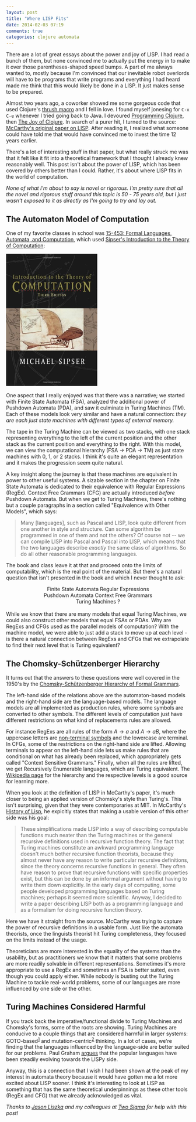 ```yaml
---
layout: post
title: "Where LISP Fits"
date: 2014-02-03 07:19
comments: true
categories: clojure automata
---
```

There are a lot of great essays about the power and joy of LISP.  I had read a bunch of them, but none convinced me to actually put the energy in to make it over those parentheses-shaped speed bumps.  A part of me always wanted to, mostly because I'm convinced that our inevitable robot overlords will have to be programs that write programs and everything I had heard made me think that this would likely be done in a LISP.  It just makes sense to be prepared.

Almost two years ago, a coworker showed me some gorgeous code that used Clojure's [thrush macro](http://clojuredocs.org/clojure_core/clojure.core/-%3E) and I fell in love.  I found myself jonesing for `C-x C-e` whenever I tried going back to Java.  I devoured [Programming Clojure](http://www.amazon.com/gp/product/1934356867/ref=as_li_ss_tl?ie=UTF8&camp=1789&creative=390957&creativeASIN=1934356867&linkCode=as2&tag=adereth-20), then [The Joy of Clojure](http://www.amazon.com/gp/product/1935182641/ref=as_li_ss_tl?ie=UTF8&camp=1789&creative=390957&creativeASIN=1935182641&linkCode=as2&tag=adereth-20).  In search of a purer hit, I turned to the source: [McCarthy's original paper on LISP](http://www-formal.stanford.edu/jmc/recursive.pdf).  After reading it, I realized what someone could have told me that would have convinced me to invest the time 12 years earlier.

There's a lot of interesting stuff in that paper, but what really struck me was that it felt like it fit into a theoretical framework that I thought I already knew reasonably well.  This post isn't about the power of LISP, which has been covered by others better than I could.  Rather, it's about where LISP fits in the world of computation.

*None of what I'm about to say is novel or rigorous.  I'm pretty sure that all the novel and rigorous stuff around this topic is 50 - 75 years old, but I just wasn't exposed to it as directly as I'm going to try and lay out.*

## The Automaton Model of Computation

One of my favorite classes in school was [15-453: Formal Languages, Automata, and Computation](http://www.cs.cmu.edu/~lblum/flac/index.htm), which used [Sipser's Introduction to the Theory of Computation](http://www.amazon.com/gp/product/113318779X/ref=as_li_ss_il?ie=UTF8&camp=1789&creative=390957&creativeASIN=113318779X&linkCode=as2&tag=adereth-20):

<a href="http://www.amazon.com/gp/product/113318779X/ref=as_li_ss_il?ie=UTF8&camp=1789&creative=390957&creativeASIN=113318779X&linkCode=as2&tag=adereth-20"><img src="/images/sipser.jpg" width="250"></a>

One aspect that I really enjoyed was that there was a narrative; we started with Finite State Automata (FSA), analyzed the additional power of Pushdown Automata (PDA), and saw it culminate in Turing Machines \(TM\).  Each of these models look very similar and have a natural connection: *they are each just state machines with different types of external memory.*

The tape in the Turing Machine can be viewed as two stacks, with one stack representing everything to the left of the current position and the other stack as the current position and everything to the right.  With this model, we can view the computational hierarchy (FSA -> PDA -> TM) as just state machines with 0, 1, or 2 stacks.  I think it's quite an elegant representation and it makes the progression seem quite natural.

A key insight along the journey is that these machines are equivalent in power to other useful systems.  A sizable section in the chapter on Finite State Automata is dedicated to their equivalence with Regular Expressions (RegEx).  Context Free Grammars (CFG) are actually introduced *before* Pushdown Automata.  But when we get to Turing Machines, there's nothing but a couple paragraphs in a section called "Equivalence with Other Models", which says: 

> Many \[languages\], such as Pascal and LISP, look quite different from one another in style and structure.  Can some algorithm be programmed in one of them and not the others?  Of course not -- we can compile LISP into Pascal and Pascal into LISP, which means that the two languages describe *exactly* the same class of algorithms.  So do all other reasonable programming languages.

The book and class leave it at that and proceed onto the limits of computability, which is the real point of the material.  But there's a natural question that isn't presented in the book and which I never thought to ask:

<center>
Finite State Automata <i class="fa fa-arrows-h"></i> Regular Expressions<br>
Pushdown Automata <i class="fa fa-arrows-h"></i> Context Free Grammars<br>
Turing Machines <i class="fa fa-arrows-h"></i> ?
</center>
<br>
While we know that there are many models that equal Turing Machines, we could also construct other models that equal FSAs or PDAs.  Why are RegExs and CFGs used as the parallel models of computation?  With the machine model, we were able to just add a stack to move up at each level - is there a natural connection between RegExs and CFGs that we extrapolate to find their next level that is Turing equivalent?

## The Chomsky-Schützenberger Hierarchy

It turns out that the answers to these questions were well covered in the 1950's by the [Chomsky-Schützenberger Hierarchy of Formal Grammars](http://en.wikipedia.org/wiki/Chomsky_hierarchy#The_hierarchy).

The left-hand side of the relations above are the automaton-based models and the right-hand side are the language-based models.  The language models are all implemented as production rules, where some symbols are converted to other symbols.  The different levels of computation just have different restrictions on what kind of replacements rules are allowed.

For instance RegExs are all rules of the form $A \to a$ and $A \to aB$, where the uppercase letters are [non-terminal symbols](http://en.wikipedia.org/wiki/Terminal_and_nonterminal_symbols) and the lowercase are terminal.  In CFGs, some of the restrictions on the right-hand side are lifted.  Allowing terminals to appear on the left-hand side lets us make rules that are conditional on what has already been replaced, which appropriately gets called "Context Sensitive Grammars."  Finally, when all the rules are lifted, we get Recursively Enumerable languages, which are Turing equivalent.  The [Wikipedia page](http://en.wikipedia.org/wiki/Chomsky_hierarchy#The_hierarchy) for the hierarchy and the respective levels is a good source for learning more.

When you look at the definition of LISP in McCarthy's paper, it's much closer to being an applied version of Chomsky's style than Turing's.  This isn't surprising, given that they were contemporaries at MIT.  In McCarthy's [History of Lisp](http://www-formal.stanford.edu/jmc/history/lisp/node3.html#SECTION00030000000000000000), he expicitly states that making a usable version of this other side was his goal:

> These simplifications made LISP into a way of describing computable functions much neater than the Turing machines or the general recursive definitions used in recursive function theory.  The fact that Turing machines constitute an awkward programming language doesn't much bother recursive function theorists, because they almost never have any reason to write particular recursive definitions, since the theory concerns recursive functions in general.  They often have reason to prove that recursive functions with specific properties exist, but this can be done by an informal argument without having to write them down explicitly.  In the early days of computing, some people developed programming languages based on Turing machines; perhaps it seemed more scientific.  Anyway, I decided to write a paper describing LISP both as a programming language and as a formalism for doing recursive function theory.

Here we have it straight from the source.  McCarthy was trying to capture the power of recursive definitions in a usable form.  Just like the automata theorists, once the linguists theorist hit Turing completeness, they focused on the limits instead of the usage.

Theoreticians are more interested in the equality of the systems than the usability, but as practitioners we know that it matters that some problems are more readily solvable in different representations.  Sometimes it's more appropriate to use a RegEx and sometimes an FSA is better suited, even though you could apply either.  While nobody is busting out the Turing Machine to tackle real-world problems, some of our languages are more influenced by one side or the other.

## Turing Machines Considered Harmful

If you track back the imperative/functional divide to Turing Machines and Chomsky's forms, some of the roots are showing.  Turing Machines are conducive to a couple things that are considered harmful in larger systems: GOTO-based<sup>[1](http://www.u.arizona.edu/~rubinson/copyright_violations/Go_To_Considered_Harmful.html)</sup> and mutation-centric<sup>[2](https://www.google.com/search?q=mutable+state+considered+harmful)</sup> thinking.  In a lot of cases, we're finding that the languages influenced by the language-side are better suited for our problems.  Paul Graham [argues](http://www.paulgraham.com/diff.html) that the popular languages have been steadily evolving towards the LISPy side.

Anyway, this is a connection that I wish I had been shown at the peak of my interest in automata theory because it would have gotten me a lot more excited about LISP sooner.  I think it's interesting to look at LISP as something that has the same theoretical underpinnings as these other tools (RegEx and CFG) that we already acknowledged as vital.

_Thanks to [Jason Liszka](http://jliszka.github.io/) and my colleagues at [Two Sigma](http://www.twosigma.com) for help with this post!_
